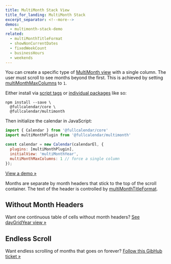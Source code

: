 ```yaml
---
title: MultiMonth Stack View
title_for_landing: MultiMonth Stack
excerpt_separator: <!--more-->
demos:
  - multimonth-stack-demo
related:
  - multiMonthTitleFormat
  - showNonCurrentDates
  - fixedWeekCount
  - businessHours
  - weekends
---
```


You can create a specific type of [MultiMonth view](multimonth-view) with a single column. The user must scroll to see months beyond the first.<!--more--> This is achieved by setting [multiMonthMaxColumns](multiMonthMaxColumns) to `1`.

Either install via [script tags](initialize-globals) or [individual packages](initialize-es6) like so:

```
npm install --save \
  @fullcalendar/core \
  @fullcalendar/multimonth
```

Then initialize the calendar in JavaScript:

```js
import { Calendar } from '@fullcalendar/core'
import multiMonthPlugin from '@fullcalendar/multimonth'

const calendar = new Calendar(calendarEl, {
  plugins: [multiMonthPlugin],
  initialView: 'multiMonthYear',
  multiMonthMaxColumns: 1 // force a single column
});
```

[View a demo &raquo;](multimonth-stack-demo)

Months are separate by month headers that stick to the top of the scroll container. The text of the header is controlled by [multiMonthTitleFormat](multiMonthTitleFormat).


## Without Month Headers

Want one continuous table of cells without month headers? [See dayGridYear view &raquo;](daygrid-view#year-view)


## Endless Scroll

Want endless scrolling of months that goes on forever? [Follow this GibHub ticket &raquo;](https://github.com/fullcalendar/fullcalendar/issues/2276)
